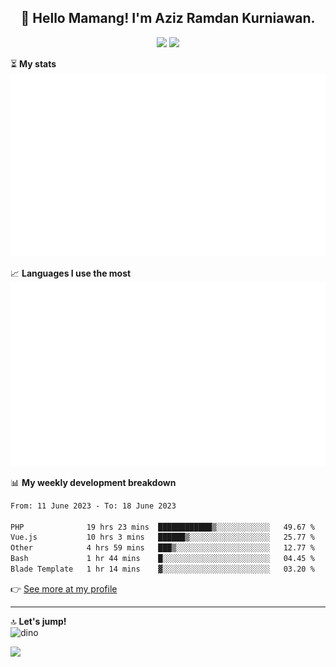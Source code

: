 <h2 align="center">👋 Hello Mamang! I'm Aziz Ramdan Kurniawan.</h2>  
<p align="center">
  <img src="https://komarev.com/ghpvc/?username=azizramdan">
  <img src="https://wakatime.com/badge/user/90056fa0-4c31-4eca-954e-2a3ac05896f9.svg">
</p>
    
⏳ **My stats**  
![](https://raw.githubusercontent.com/azizramdan/github-stats/master/generated/overview.svg#gh-dark-mode-only)

📈 **Languages I use the most**  
![](https://raw.githubusercontent.com/azizramdan/github-stats/master/generated/languages.svg#gh-dark-mode-only)

📊 **My weekly development breakdown**
<!--START_SECTION:waka-->

```txt
From: 11 June 2023 - To: 18 June 2023

PHP              19 hrs 23 mins  ████████████▒░░░░░░░░░░░░   49.67 %
Vue.js           10 hrs 3 mins   ██████▒░░░░░░░░░░░░░░░░░░   25.77 %
Other            4 hrs 59 mins   ███▒░░░░░░░░░░░░░░░░░░░░░   12.77 %
Bash             1 hr 44 mins    █░░░░░░░░░░░░░░░░░░░░░░░░   04.45 %
Blade Template   1 hr 14 mins    ▓░░░░░░░░░░░░░░░░░░░░░░░░   03.20 %
```

<!--END_SECTION:waka-->
👉 [See more at my profile](https://wakatime.com/@azizramdan)
***
🔝 **Let's jump!**  
![dino](https://raw.githubusercontent.com/azizramdan/azizramdan/master/dino.gif)  

![](https://hit.yhype.me/github/profile?user_id=27954794)
